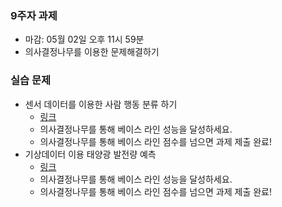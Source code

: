
### 9주자 과제
- 마감: 05월 02일 오후 11시 59분
- 의사결정나무를 이용한 문제해결하기

### 실습 문제
- 센서 데이터를 이용한 사람 행동 분류 하기 
  - [링크](https://www.kaggle.com/t/505f614a39a24ccaa953ed92635201bd)
  - 의사결정나무를 통해 베이스 라인 성능을 달성하세요.
  - 의사결정나무를 통해 베이스 라인 점수를 넘으면 과제 제출 완료!
- 기상데이터 이용 태양광 발전량 예측
  - [링크](https://www.kaggle.com/t/a038e9f4937947339e5eee500ef04384)
  - 의사결정나무를 통해 베이스 라인 성능을 달성하세요.
  - 의사결정나무를 통해 베이스 라인 점수를 넘으면 과제 제출 완료!



